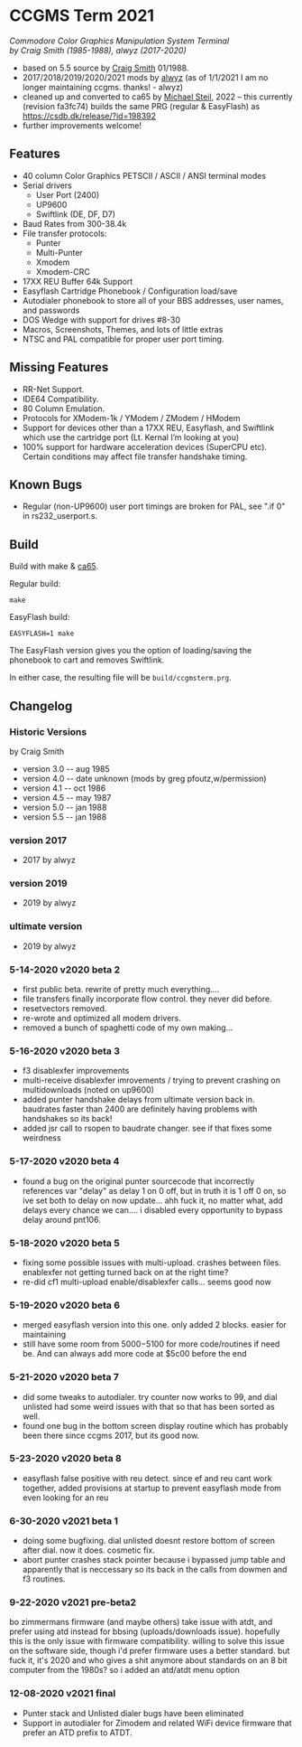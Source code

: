 # CCGMS Term 2021

*Commodore Color Graphics Manipulation System Terminal*<br/>
*by Craig Smith (1985-1988), alwyz (2017-2020)*

* based on 5.5 source by [Craig Smith](https://github.com/spathiwa) 01/1988.
* 2017/2018/2019/2020/2021 mods by [alwyz](http://1200baud.wordpress.com) (as of 1/1/2021 I am no longer maintaining ccgms. thanks! - alwyz)
* cleaned up and converted to ca65 by [Michael Steil](https://www.pagetable.com/), 2022 – this currently (revision fa3fc74) builds the same PRG (regular & EasyFlash) as https://csdb.dk/release/?id=198392
* further improvements welcome!

## Features

* 40 column Color Graphics PETSCII / ASCII / ANSI terminal modes
* Serial drivers
	* User Port (2400)
	* UP9600
	* Swiftlink (DE, DF, D7)
* Baud Rates from 300-38.4k
* File transfer protocols:
	* Punter
	* Multi-Punter
	* Xmodem
	* Xmodem-CRC
* 17XX REU Buffer 64k Support
* Easyflash Cartridge Phonebook / Configuration load/save
* Autodialer phonebook to store all of your BBS addresses, user names, and passwords
* DOS Wedge with support for drives #8-30
* Macros, Screenshots, Themes, and lots of little extras
* NTSC and PAL compatible for proper user port timing.

## Missing Features

* RR-Net Support.
* IDE64 Compatibility.
* 80 Column Emulation.
* Protocols for XModem-1k / YModem / ZModem / HModem
* Support for devices other than a 17XX REU, Easyflash, and Swiftlink which use the cartridge port (Lt. Kernal I’m looking at you)
* 100% support for hardware acceleration devices (SuperCPU etc). Certain conditions may affect file transfer handshake timing.

## Known Bugs

* Regular (non-UP9600) user port timings are broken for PAL, see ".if 0" in rs232_userport.s.

## Build

Build with make & [ca65](https://github.com/cc65/cc65).

Regular build:

	make

EasyFlash build:

	EASYFLASH=1 make

The EasyFlash version gives you the option of loading/saving the phonebook to cart and removes Swiftlink.

In either case, the resulting file will be `build/ccgmsterm.prg`.

## Changelog

### Historic Versions
by Craig Smith

* version 3.0 -- aug 1985
* version 4.0 -- date unknown (mods by greg pfoutz,w/permission)
* version 4.1 -- oct 1986
* version 4.5 -- may 1987
* version 5.0 -- jan 1988
* version 5.5 -- jan 1988

### version 2017
*  2017 by alwyz

### version 2019
* 2019 by alwyz

### ultimate version
* 2019 by alwyz

### 5-14-2020 v2020 beta 2
* first public beta. rewrite of pretty much everything....
* file transfers finally incorporate flow control. they never did before.
* resetvectors removed.
* re-wrote and optimized all modem drivers.
* removed a bunch of spaghetti code of my own making...

### 5-16-2020 v2020 beta 3
* f3 disablexfer improvements
* multi-receive disablexfer imrovements / trying to prevent crashing on multidownloads (noted on up9600)
* added punter handshake delays from ultimate version back in. baudrates faster than 2400 are definitely having problems with handshakes so its back!
* added jsr call to rsopen to baudrate changer. see if that fixes some weirdness

### 5-17-2020 v2020 beta 4
* found a bug on the original punter sourcecode that incorrectly references var "delay" as delay 1 on 0 off, but in truth it is 1 off 0 on, so ive set both to delay on now update... ahh fuck it, no matter what, add delays every chance we can.... i disabled every opportunity to bypass delay around pnt106.

### 5-18-2020 v2020 beta 5
* fixing some possible issues with multi-upload. crashes between files. enablexfer not getting turned back on at the right time?
*  re-did cf1 multi-upload enable/disablexfer calls... seems good now

### 5-19-2020 v2020 beta 6
* merged easyflash version into this one. only added 2 blocks. easier for maintaining
* still have some room from $5000-$5100 for more code/routines if need be. And can always add more code at $5c00 before the end

### 5-21-2020 v2020 beta 7
* did some tweaks to autodialer. try counter now works to 99, and dial unlisted had some weird issues with that so that has been sorted as well.
* found one bug in the bottom screen display routine which has probably been there since ccgms 2017, but its good now.

### 5-23-2020 v2020 beta 8
* easyflash false positive with reu detect. since ef and reu cant work together, added provisions at startup to prevent easyflash mode from even looking for an reu

### 6-30-2020 v2021 beta 1
* doing some bugfixing. dial unlisted doesnt restore bottom of screen after dial. now it does. cosmetic fix.
* abort punter crashes stack pointer because i bypassed jump table and apparently that is neccessary so its back in the calls from dowmen and f3 routines.

### 9-22-2020 v2021 pre-beta2
bo zimmermans firmware (and maybe others) take issue with atdt, and prefer using atd instead for bbsing (uploads/downloads issue). hopefully this  is the only issue with firmware compatibility. willing to solve this issue on the software side, though i'd prefer firmware uses a better standard. but fuck it, it's 2020 and who gives a shit anymore about standards on an 8 bit computer from the 1980s? so i added an atd/atdt menu option

### 12-08-2020 v2021 final
* Punter stack and Unlisted dialer bugs have been eliminated
* Support in autodialer for Zimodem and related WiFi device firmware that prefer an ATD prefix to ATDT.
